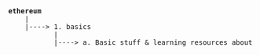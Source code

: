 <pre>

<b>ethereum</b>
    |
    |----> 1. basics  
           |  
           |----> a. Basic stuff & learning resources about Ethereum.

</pre>
